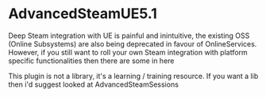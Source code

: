 # AdvancedSteamUE5.1

Deep Steam integration with UE is painful and inintuitive, the existing OSS (Online Subsystems) are also being deprecated in favour of OnlineServices. However, if you still want to roll your own Steam integration with platform specific functionalities then there are some in here

This plugin is not a library, it's a learning / training resource. If you want a lib then i'd suggest looked at AdvancedSteamSessions
